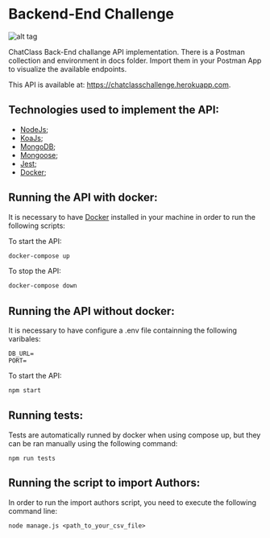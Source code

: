 # Backend-End Challenge
![alt tag](https://static.wixstatic.com/media/7f8adc_d803ec63e9e443a288209456ce076e0f~mv2.png/v1/fill/w_132,h_26,al_c,q_85,usm_0.66_1.00_0.01/ChatClass_logo.webp)

ChatClass Back-End challange API implementation. There is a Postman collection and environment in docs folder. Import them in your Postman App to visualize the available endpoints. 

This API is available at: https://chatclasschallenge.herokuapp.com.

## Technologies used to implement the API:

- [NodeJs];
- [KoaJs];
- [MongoDB];
- [Mongoose];
- [Jest];
- [Docker];

## Running the API with docker:

It is necessary to have [Docker] installed in your machine in order to run the following scripts:

To start the API:
```sh
docker-compose up
```
To stop the API:
```sh
docker-compose down
```

## Running the API without docker:

It is necessary to have configure a .env file containning the following varibales:
```
DB_URL=
PORT=
```
To start the API:
```sh
npm start
```

## Running tests:

Tests are automatically runned by docker when using compose up, but they can be ran manually using the following command:
```
npm run tests
```
## Running the script to import Authors:

In order to run the import authors script, you need to execute the following command line:
```
node manage.js <path_to_your_csv_file>
```

[//]: # (These are reference links used in the body of this note and get stripped out when the markdown processor does its job. There is no need to format nicely because it shouldn't be seen. Thanks SO - http://stackoverflow.com/questions/4823468/store-comments-in-markdown-syntax)

   [NodeJs]: <https://nodejs.org/en/>
   [KoaJs]: <https://koajs.com/>
   [Mongoose]: <https://mongoosejs.com/>
   [MongoDB]: <https://www.mongodb.com/pt-br>
   [Jest]: <https://jestjs.io/pt-BR/>
   [Docker]: <https://www.docker.com/>


